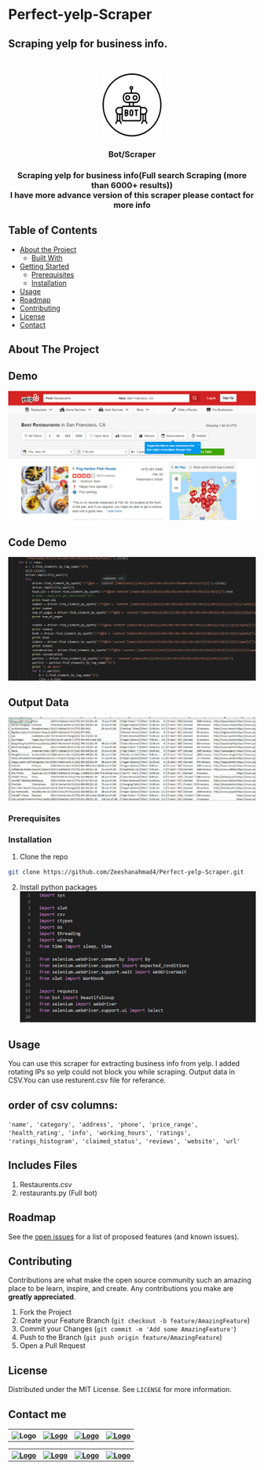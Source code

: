 # Perfect-yelp-Scraper
## Scraping yelp for business info.


<!-- PROJECT LOGO -->
<br />
<p align="center">
  <a href="https://github.com/Zeeshanahmad4/Perfect-yelp-Scraper">
    <img src="https://github.com/Zeeshanahmad4/My-Path-to-Python/blob/master/multimedia/bot-136-504893.png" alt="Logo" width="120" height="128">
  </a>
  <h3 align="center">Bot/Scraper</h3>
  <h3 align="center">Scraping yelp for business info(Full search Scraping (more than 6000+ results))</a> <br>
                     I have more advance version of this scraper please contact for more info</h3>
</p>

<!-- TABLE OF CONTENTS -->
## Table of Contents

* [About the Project](#about-the-project)
  * [Built With](#built-with)
* [Getting Started](#getting-started)
  * [Prerequisites](#prerequisites)
  * [Installation](#installation)
* [Usage](#usage)
* [Roadmap](#roadmap)
* [Contributing](#contributing)
* [License](#license)
* [Contact](#contact)

<!-- ABOUT THE PROJECT -->
## About The Project
## Demo
![Demo](https://github.com/Zeeshanahmad4/Perfect-yelp-Scraper/blob/master/Capture.PNG)

## Code Demo
![Code](https://github.com/Zeeshanahmad4/Scraper--Bot-bexar.tx.publicsearch.us/blob/master/demo/Capture2.PNG)

## Output Data
![Output-Data](https://github.com/Zeeshanahmad4/Perfect-yelp-Scraper/blob/master/Capture2.PNG)


### Prerequisites

### Installation
1. Clone the repo
```sh
git clone https://github.com/Zeeshanahmad4/Perfect-yelp-Scraper.git
```

2. Install python packages
![python packages](https://github.com/Zeeshanahmad4/Perfect-yelp-Scraper/blob/master/Capture3.PNG)


<!-- USAGE EXAMPLES -->
## Usage
You can use this scraper for extracting business info from yelp.
I added rotating IPs so yelp could not block you while scraping.
Output data in CSV.You can use resturent.csv file for referance.
## order of csv columns:
```'name', 'category', 'address', 'phone', 'price_range', 'health_rating', 'info', 'working_hours', 'ratings', 'ratings_histogram', 'claimed_status', 'reviews', 'website', 'url'```

## Includes Files
1. Restaurents.csv
2. restaurants.py (Full bot)



<!-- ROADMAP -->
## Roadmap
See the [open issues](https://github.com/Zeeshanahmad4/Perfect-yelp-Scraper/issues) for a list of proposed features (and known issues).

<!-- CONTRIBUTING -->
## Contributing

Contributions are what make the open source community such an amazing place to be learn, inspire, and create. Any contributions you make are **greatly appreciated**.

1. Fork the Project
2. Create your Feature Branch (`git checkout -b feature/AmazingFeature`)
3. Commit your Changes (`git commit -m 'Add some AmazingFeature'`)
4. Push to the Branch (`git push origin feature/AmazingFeature`)
5. Open a Pull Request

<!-- LICENSE -->
## License
Distributed under the MIT License. See `LICENSE` for more information.

<!-- CONTACT -->
## Contact me

<table>
  <tr>
    <th>
      <ahref="http://zeeshanahmad.me/" >
    <img src="https://github.com/Zeeshanahmad4/My-Path-to-Python/blob/master/multimedia/edit1.jpg" alt="Logo" width="182" height="90">
 </a> </th>
    <th>
      <a href="http://zeeshanahmad.me/">
    <img src="https://github.com/Zeeshanahmad4/My-Path-to-Python/blob/master/multimedia/edit2.jpg" alt="Logo" width="182" height="90">
 </a> </th>
    <th>
      <a href="http://zeeshanahmad.me/">
    <img src="https://github.com/Zeeshanahmad4/My-Path-to-Python/blob/master/multimedia/edit3.jpg" alt="Logo" width="182" height="90">
 </a> </th>
    <th>
      <a href="http://zeeshanahmad.me/">
    <img src="https://github.com/Zeeshanahmad4/My-Path-to-Python/blob/master/multimedia/edit41.jpg" alt="Logo" width="182  " height="90">
 </a> </th>
    </tr>
 </table>
<table>
  <tr>
    <th>
      <a href="https://www.upwork.com/freelancers/~0180a61cf01f9bc71d" >
    <img src="https://github.com/Zeeshanahmad4/My-Path-to-Python/blob/master/multimedia/download.png" alt="Logo" width="182" height="80">
 </a> </th>
    <th>
      <a href="https://www.linkedin.com/in/zeeshan-ahmad-87098b105/">
    <img src="https://github.com/Zeeshanahmad4/My-Path-to-Python/blob/master/multimedia/linked-in-3200.jpg" alt="Logo" width="182" height="80">
 </a> </th>
    <th>
      <a href="https://www.kaggle.com/zeeshanahmad4">
    <img src="https://github.com/Zeeshanahmad4/My-Path-to-Python/blob/master/multimedia/Kaggle_logo.png" alt="Logo" width="182" height="80">
 </a> </th>
    <th>
      <a href="https://twitter.com/Zeeshan_Ahmad6">
    <img src="https://github.com/Zeeshanahmad4/My-Path-to-Python/blob/master/multimedia/twitter-logo-png-open-2000.png" alt="Logo" width="182" height="80">
 </a> </th>
    </tr>
 </table>

